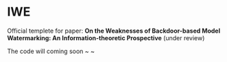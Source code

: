 # IWE

Official templete for paper: **On the Weaknesses of Backdoor-based Model Watermarking: An Information-theoretic Prospective** (under review)


The code will coming soon ~ ~
